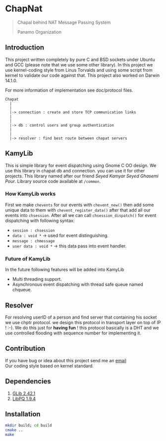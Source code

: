 # ChapNat

> Chapal behind NAT Message Passing System
>
> Panamo Organization

## Introduction

This project written completely by pure C and BSD sockets under Ubuntu and GCC (please note that we use some other library).
In this project we use kernel-coding style from Linus Torvalds and using some script from kernel to validate our code against that.
This project also worked on Darwin 14.1.0.

For more information of implementation see doc/protocol files.

```
Chapat
  |
  |
  |-> connection : create and store TCP communication links
  |
  |
  |-> db : control users and group authentication
  |
  |
  |-> resolver : find best route between chapat servers
```

## KamyLib

This is simple library for event dispatching using Gnome C OO design.
We use this library in chapat db and connection. you can use it for
other projects.
This library named after our friend _Seyed Kamyar Seyed Ghasemi Pour_.
Library source code available at `/common`.

### How KamyLib works

First we make `chevents` for our events with `chevent_new()` then add some unique data
to them with `chevent_register_data()` after that add all our events into `chsession`.
After all we can call `chsession_dispatch()` for event dispatching with following syntax:

- `session : chsession`
- `data : void *` -> used for event distinguishing.
- `message : chmessage`
- `user data : void *` -> this data pass into event handler.

### Future of KamyLib

In the future following features will be added into KamyLib

- Multi threading support.
- Asynchronous event dispatching with thread safe queue named chqueue.

## Resolver

For resolving userID of a person and find server that containing his socket we use
chptr protocol. we design this protocol in transport layer on top of IP ! :-).
We do this just for **having fun** ! this protocol basically is a DHT and we use
controlled flooding with sequence number for implementing it.

## Contribution

If you have bug or idea about this project send me an [email](mailto:parham.alvani@gmail.com)  
Our coding style based on kernel standard.

## Dependencies

1. [GLib 2.42.1](https://developer.gnome.org/glib/2.42/)
2. [LibPQ 1.9.4](http://www.postgresql.org/docs/9.4/static/index.html)

## Installation

```bash
mkdir build; cd build
cmake ..
make
```

